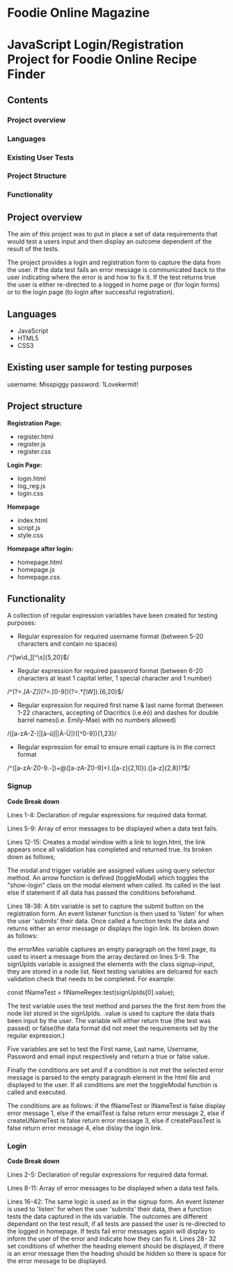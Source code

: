 # Foodie Online Magazine

# JavaScript Login/Registration Project for Foodie Online Recipe Finder

## Contents

### Project overview

### Languages

### Existing User Tests

### Project Structure

### Functionality

## Project overview

The aim of this project was to put in place a set of data requirements
that would test a users input and then display an outcome dependent of the result of the tests.

The project provides a login and registration form to capture the data from the user. If the data test fails an error message is communicated back to the user indicating where the error is and how to fix it. If the test returns true the user is either re-directed to a logged in home page or (for login forms) or to the login page (to login after successful registration).

## Languages

- JavaScript
- HTML5
- CSS3

## Existing user sample for testing purposes

username: Misspiggy
password: 1Lovekermit!

## Project structure

**Registration Page:**

- register.html
- register.js
- register.css

**Login Page:**

- login.html
- log_reg.js
- login.css

**Homepage**

- index.html
- script.js
- style.css

**Homepage after login:**

- homepage.html
- homepage.js
- homepage.css

## Functionality

A collection of regular expression variables have been created for testing purposes:

- Regular expression for required username format (between 5-20 characters and contain no spaces)

/^[\w\d\_][^\s]{5,20}$/

- Regular expression for required password format (between 6-20 characters at least 1 capital letter, 1 special character and 1 number)

/^(?=._[A-Z])(?=._[0-9])(?=.\*[\W]).{6,20}$/

- Regular expression for required first name & last name format (between 1-22 characters, accepting of Diacritics (i.e.éó) and dashes for double barrel names(i.e. Emily-Mae) with no numbers allowed)

/([a-zA-Z\-]|[à-ü]|[À-Ü])([^0-9]){1,23}/

- Regular expression for email to ensure email capture is in the correct format

/^([a-zA-Z0-9\.-])+@([a-zA-Z0-9]+).([a-z]{2,10}).([a-z]{2,8})?$/

### Signup

**Code Break down**

Lines 1-4: Declaration of regular expressions for required data format.

Lines 5-9: Array of error messages to be displayed when a data test fails.

Lines 12-15: Creates a modal window with a link to login.html, the link appears once all validation has completed and returned true. Its broken down as follows;

The modal and trigger variable are assigned values using query selector method.
An arrow function is defined (toggleModal) which toggles the "show-login" class on the modal element when called. Its called in the last else if statement if all data has passed the conditions beforehand.

Lines 18-38:
A btn variable is set to capture the submit button on the registration form. An event listener function is then used to 'listen' for when the user 'submits' their data.
Once called a function tests the data and returns either an error message or displays the login link. Its broken down as follows:

the errorMes variable captures an empty paragraph on the html page, its used to insert a message from the array declared on lines 5-9. The signUpIds variable is assigned the elements with the class signup-input, they are stored in a node list. Next testing variables are delcared for each validation check that needs to be completed. For example:

const fNameTest = flNameRegex.test(signUpIds[0].value);

The test variable uses the test method and parses the the first item from the node list stored in the signUpIds. .value is used to capture the data thats been input by the user. The variable will either return true (the test was passed) or false(the data format did not meet the requirements set by the regular expression.)

Five variables are set to test the First name, Last name, Username, Password and email input respectively and return a true or false value.

Finally the conditions are set and if a condition is not met the selected error message is parsed to the empty paragraph element in the html file and displayed to the user. If all conditions are met the toggleModal function is called and executed.

The conditions are as follows: if the fNameTest or lNameTest is false display error message 1, else if the emailTest is false return error message 2, else if createUNameTest is false return error message 3, else if createPassTest is false return error message 4, else dislay the login link.

### Login

**Code Break down**

Lines 2-5: Declaration of regular expressions for required data format.

Lines 8-11: Array of error messages to be displayed when a data test fails.

Lines 16-42: The same logic is used as in the signup form. An event listener is used to 'listen' for when the user 'submits' their data, then a function tests the data captured in the ids variable. The outcomes are different dependant on the test result, if all tests are passed the user is re-directed to the logged in homepage. If tests fail error messages again will display to inform the user of the error and indicate how they can fix it. Lines 28- 32 set conditions of whether the heading element should be displayed, if there is an error message then the heading should be hidden so there is space for the error message to be displayed.
